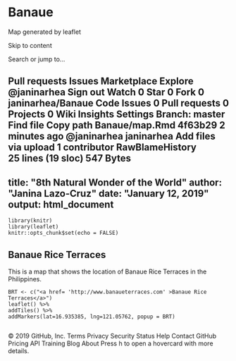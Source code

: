 # Banaue
Map generated by leaflet

Skip to content
 
Search or jump to…

Pull requests
Issues
Marketplace
Explore
 @janinarhea
Sign out
 Watch 0
 Star 0  Fork 0 janinarhea/Banaue
 Code  Issues 0  Pull requests 0  Projects 0  Wiki  Insights  Settings
Branch: master Find file Copy path Banaue/map.Rmd
4f63b29  2 minutes ago
@janinarhea janinarhea Add files via upload
1 contributor
RawBlameHistory    
25 lines (19 sloc)  547 Bytes
---
title: "8th Natural Wonder of the World"
author: "Janina Lazo-Cruz"
date: "January 12, 2019"
output: html_document
---

```{r setup, include=FALSE}
library(knitr)
library(leaflet)
knitr::opts_chunk$set(echo = FALSE)
```

## Banaue Rice Terraces

This is a map that shows the location of Banaue Rice Terraces in the Philippines. 


```{r banaue}
BRT <- c("<a href= 'http://www.banaueterraces.com' >Banaue Rice Terraces</a>")
leaflet() %>%
addTiles() %>%
addMarkers(lat=16.935385, lng=121.05762, popup = BRT)
        
```
© 2019 GitHub, Inc.
Terms
Privacy
Security
Status
Help
Contact GitHub
Pricing
API
Training
Blog
About
Press h to open a hovercard with more details.
